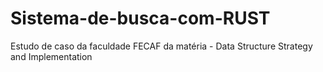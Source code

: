 # Sistema-de-busca-com-RUST
Estudo de caso da faculdade FECAF da matéria - Data Structure Strategy and Implementation
